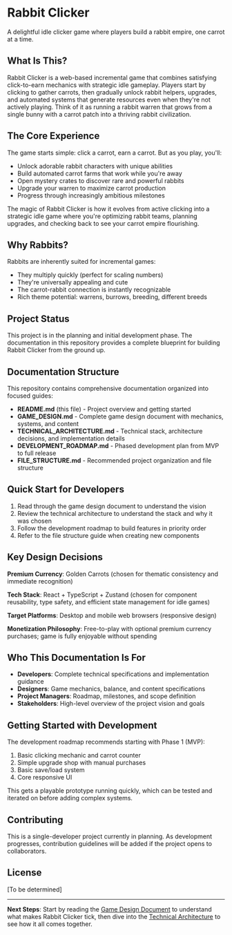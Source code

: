 # Rabbit Clicker

A delightful idle clicker game where players build a rabbit empire, one carrot at a time.

## What Is This?

Rabbit Clicker is a web-based incremental game that combines satisfying click-to-earn mechanics with strategic idle gameplay. Players start by clicking to gather carrots, then gradually unlock rabbit helpers, upgrades, and automated systems that generate resources even when they're not actively playing. Think of it as running a rabbit warren that grows from a single bunny with a carrot patch into a thriving rabbit civilization.

## The Core Experience

The game starts simple: click a carrot, earn a carrot. But as you play, you'll:
- Unlock adorable rabbit characters with unique abilities
- Build automated carrot farms that work while you're away
- Open mystery crates to discover rare and powerful rabbits
- Upgrade your warren to maximize carrot production
- Progress through increasingly ambitious milestones

The magic of Rabbit Clicker is how it evolves from active clicking into a strategic idle game where you're optimizing rabbit teams, planning upgrades, and checking back to see your carrot empire flourishing.

## Why Rabbits?

Rabbits are inherently suited for incremental games:
- They multiply quickly (perfect for scaling numbers)
- They're universally appealing and cute
- The carrot-rabbit connection is instantly recognizable
- Rich theme potential: warrens, burrows, breeding, different breeds

## Project Status

This project is in the planning and initial development phase. The documentation in this repository provides a complete blueprint for building Rabbit Clicker from the ground up.

## Documentation Structure

This repository contains comprehensive documentation organized into focused guides:

- **README.md** (this file) - Project overview and getting started
- **GAME_DESIGN.md** - Complete game design document with mechanics, systems, and content
- **TECHNICAL_ARCHITECTURE.md** - Technical stack, architecture decisions, and implementation details
- **DEVELOPMENT_ROADMAP.md** - Phased development plan from MVP to full release
- **FILE_STRUCTURE.md** - Recommended project organization and file structure

## Quick Start for Developers

1. Read through the game design document to understand the vision
2. Review the technical architecture to understand the stack and why it was chosen
3. Follow the development roadmap to build features in priority order
4. Refer to the file structure guide when creating new components

## Key Design Decisions

**Premium Currency**: Golden Carrots (chosen for thematic consistency and immediate recognition)

**Tech Stack**: React + TypeScript + Zustand (chosen for component reusability, type safety, and efficient state management for idle games)

**Target Platforms**: Desktop and mobile web browsers (responsive design)

**Monetization Philosophy**: Free-to-play with optional premium currency purchases; game is fully enjoyable without spending

## Who This Documentation Is For

- **Developers**: Complete technical specifications and implementation guidance
- **Designers**: Game mechanics, balance, and content specifications
- **Project Managers**: Roadmap, milestones, and scope definition
- **Stakeholders**: High-level overview of the project vision and goals

## Getting Started with Development

The development roadmap recommends starting with Phase 1 (MVP):
1. Basic clicking mechanic and carrot counter
2. Simple upgrade shop with manual purchases
3. Basic save/load system
4. Core responsive UI

This gets a playable prototype running quickly, which can be tested and iterated on before adding complex systems.

## Contributing

This is a single-developer project currently in planning. As development progresses, contribution guidelines will be added if the project opens to collaborators.

## License

[To be determined]

---

**Next Steps**: Start by reading the [Game Design Document](GAME_DESIGN.md) to understand what makes Rabbit Clicker tick, then dive into the [Technical Architecture](TECHNICAL_ARCHITECTURE.md) to see how it all comes together.
